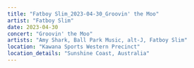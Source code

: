 ```yaml
---
title: "Fatboy Slim_2023-04-30_Groovin' the Moo"
artist: "Fatboy Slim"
date: 2023-04-30
concert: "Groovin' the Moo"
artists: "Amy Shark, Ball Park Music, alt-J, Fatboy Slim"
location: "Kawana Sports Western Precinct"
location_details: "Sunshine Coast, Australia"
---
```

